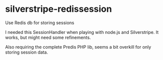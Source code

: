 silverstripe-redissession
=========================

Use Redis db for storing sessions

I needed this SessionHandler when playing with node.js and Silverstripe.
It works, but might need some refinements.

Also requiring the complete Predis PHP lib, seems a bit overkill for only storing session data.
